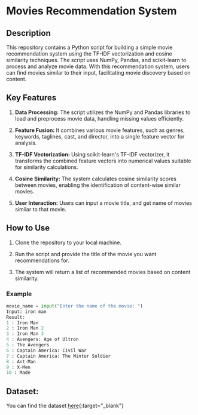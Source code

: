 # Movies Recommendation System

## Description

This repository contains a Python script for building a simple movie recommendation system using the TF-IDF vectorization and cosine similarity techniques. The script uses NumPy, Pandas, and scikit-learn to process and analyze movie data. With this recommendation system, users can find movies similar to their input, facilitating movie discovery based on content.

## Key Features

1. **Data Processing:** The script utilizes the NumPy and Pandas libraries to load and preprocess movie data, handling missing values efficiently.

2. **Feature Fusion:** It combines various movie features, such as genres, keywords, taglines, cast, and director, into a single feature vector for analysis.

3. **TF-IDF Vectorization:** Using scikit-learn's TF-IDF vectorizer, it transforms the combined feature vectors into numerical values suitable for similarity calculations.

4. **Cosine Similarity:** The system calculates cosine similarity scores between movies, enabling the identification of content-wise similar movies.

5. **User Interaction:** Users can input a movie title, and get name of movies similar to that movie.

## How to Use

1. Clone the repository to your local machine.

2. Run the script and provide the title of the movie you want recommendations for.

3. The system will return a list of recommended movies based on content similarity.

### Example

```python
movie_name = input("Enter the name of the movie: ")
Input: iron man
Result:
1 : Iron Man
2 : Iron Man 2
3 : Iron Man 3
4 : Avengers: Age of Ultron
5 : The Avengers
6 : Captain America: Civil War
7 : Captain America: The Winter Soldier
8 : Ant-Man
9 : X-Men
10 : Made

```

## Dataset:
You can find the dataset [here](https://drive.google.com/file/d/1WsJtJtbNXLfY4SwQxyJVD5yT_oTr_jyH/view?usp=share_link){:target="_blank"}
